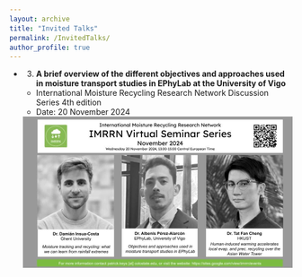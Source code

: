 ```yaml
---
layout: archive
title: "Invited Talks"
permalink: /InvitedTalks/
author_profile: true
---
```


* 3. <b> A brief overview of the different objectives and approaches used in moisture transport studies in EPhyLab at the University of Vigo </b>
  - International Moisture Recycling Research Network Discussion Series 4th edition
  - Date: 20 November 2024

  <img title="IMRRN_November2024_Seminar" alt="IMRRN_November2024_Seminar" src="/images/IMRRN_November2024_Seminar.jpg">

  
  
  